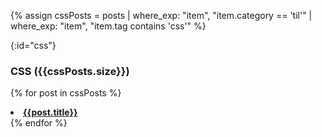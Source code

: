{% assign cssPosts = posts | where_exp: "item", "item.category == 'til'" | where_exp: "item", "item.tag contains 'css'" %}

{:id="css"}

### CSS ({{cssPosts.size}})

{% for post in cssPosts %}

<li>
  <a href="{{ post.url }}"> <b>{{post.title}}</b></a>
</li>
{% endfor %}
